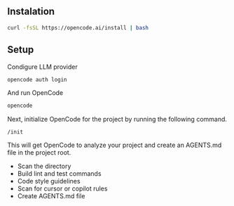 ## Instalation

```bash
curl -fsSL https://opencode.ai/install | bash
```

## Setup

Condigure LLM provider

```bash
opencode auth login
```

And run OpenCode

```bash
opencode
```

Next, initialize OpenCode for the project by running the following command.

```opencode project
/init
```

This will get OpenCode to analyze your project and create an AGENTS.md file in the project root.

- Scan the directory
- Build lint and test commands
- Code style guidelines
- Scan for cursor or copilot rules
- Create AGENTS.md file

